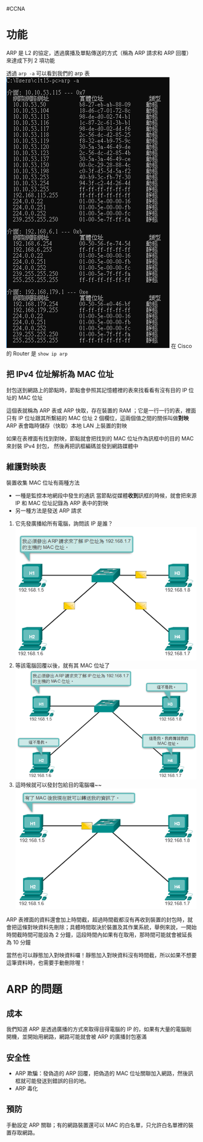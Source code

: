 #CCNA

# 功能
ARP 是 L2 的協定，透過廣播及單點傳送的方式（稱為 ARP 請求和 ARP 回覆）來達成下列 2 項功能

透過 `arp -a` 可以看到我們的 arp 表![](../img/Pasted%20image%2020201026162942.png)
在 Cisco 的 Router 是 `show ip arp`
##  把 IPv4 位址解析為 MAC 位址
 封包送到網路上的節點時，節點會參照其記憶體裡的表來找看看有沒有目的 IP 位址的 MAC 位址

這個表就稱為 ARP 表或 ARP 快取，存在裝置的 RAM ；它是一行一行的表，裡面只有 IP 位址跟其所繫結的 MAC 位址 2 個欄位，這兩個值之間的關係叫做**對映**
ARP 表會臨時儲存（快取）本地 LAN 上裝置的對映

如果在表裡面有找到對映，節點就會把找到的 MAC 位址作為訊框中的目的 MAC 來封裝 IPv4 封包， 然後再把訊框編碼並發到網路媒體中


## 維護對映表
裝置收集 MAC 位址有兩種方法

- 一種是監控本地網段中發生的通訊
當節點從媒體**收到**訊框的時候，就會把來源 IP 和 MAC 位址記錄為 ARP 表中的對映
- 另一種方法是發送 ARP 請求
1. 它先發廣播給所有電腦，詢問該 IP 是誰？![](../img/Pasted%20image%2020201026133601.png)
2. 等該電腦回覆以後，就有其 MAC 位址了![](../img/Pasted%20image%2020201026133656.png)
3. 這時候就可以發封包給目的電腦囉~~![](../img/Pasted%20image%2020201026134141.png)

ARP 表裡面的資料還會加上時間截，超過時間截都沒有再收到裝置的封包時，就會把這條對映資料先刪除；具體時間取決於裝置及其作業系統，舉例來說，一開始時間截時間可能設為 2 分鐘，這段時間內如果有在取用，那時間可能就會被延長為 10 分鐘

當然也可以靜態加入對映資料囉！靜態加入對映資料沒有時間截，所以如果不想要這筆資料時，也需要手動刪除喔！

 # ARP 的問題
 ## 成本
 我們知道 ARP 是透過廣播的方式來取得目得電腦的 IP 的，如果有大量的電腦剛開機，並開始用網路，網路可能就會被 ARP 的廣播封包塞滿
 
 ## 安全性
 -  ARP 欺騙：發偽造的 ARP 回覆，把偽造的 MAC 位址關聯加入網路，然後訊框就可能發送到錯誤的目的地。
 -   ARP 毒化

## 預防
手動設定 ARP 關聯；有的網路裝置還可以 MAC 的白名單，只允許白名單裡的裝置存取網路。